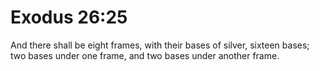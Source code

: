 # Exodus 26:25

And there shall be eight frames, with their bases of silver, sixteen bases; two bases under one frame, and two bases under another frame.
